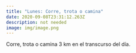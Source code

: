 ```yaml
---
title: "Lunes: Corre, trota o camina"
date: 2020-09-08T23:31:12.263Z
description: not needed
image: img/image.png
---
```

Corre, trota o camina 3 km en el transcurso del día.